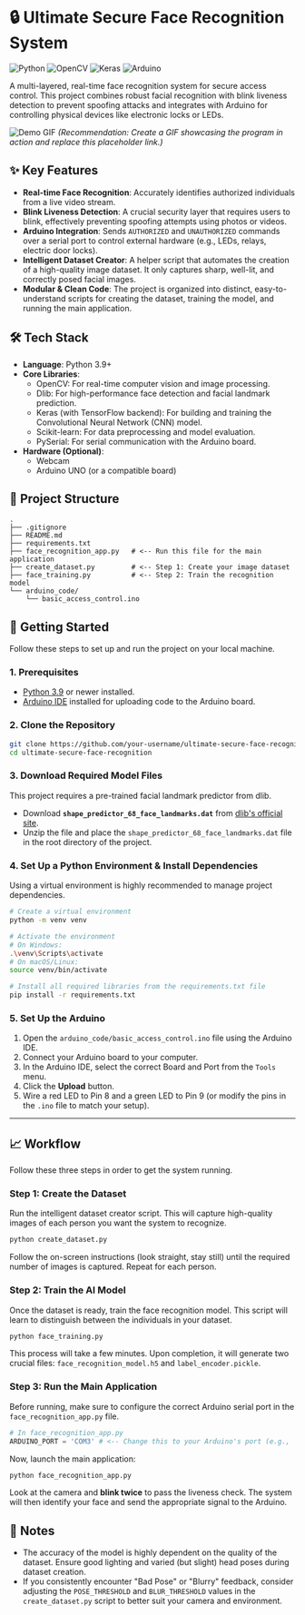 # 🔒 Ultimate Secure Face Recognition System

![Python](https://img.shields.io/badge/Python-3.9%2B-blue.svg) ![OpenCV](https://img.shields.io/badge/OpenCV-4.x-green.svg) ![Keras](https://img.shields.io/badge/Keras-TensorFlow-red.svg) ![Arduino](https://img.shields.io/badge/Arduino-Control-cyan.svg)

A multi-layered, real-time face recognition system for secure access control. This project combines robust facial recognition with blink liveness detection to prevent spoofing attacks and integrates with Arduino for controlling physical devices like electronic locks or LEDs.

![Demo GIF](https://user-images.githubusercontent.com/username/repo/demo.gif)
*(Recommendation: Create a GIF showcasing the program in action and replace this placeholder link.)*

## ✨ Key Features

- **Real-time Face Recognition**: Accurately identifies authorized individuals from a live video stream.
- **Blink Liveness Detection**: A crucial security layer that requires users to blink, effectively preventing spoofing attempts using photos or videos.
- **Arduino Integration**: Sends `AUTHORIZED` and `UNAUTHORIZED` commands over a serial port to control external hardware (e.g., LEDs, relays, electric door locks).
- **Intelligent Dataset Creator**: A helper script that automates the creation of a high-quality image dataset. It only captures sharp, well-lit, and correctly posed facial images.
- **Modular & Clean Code**: The project is organized into distinct, easy-to-understand scripts for creating the dataset, training the model, and running the main application.

## 🛠️ Tech Stack

- **Language**: Python 3.9+
- **Core Libraries**:
  - OpenCV: For real-time computer vision and image processing.
  - Dlib: For high-performance face detection and facial landmark prediction.
  - Keras (with TensorFlow backend): For building and training the Convolutional Neural Network (CNN) model.
  - Scikit-learn: For data preprocessing and model evaluation.
  - PySerial: For serial communication with the Arduino board.
- **Hardware (Optional)**:
  - Webcam
  - Arduino UNO (or a compatible board)

## 📂 Project Structure

```
.
├── .gitignore
├── README.md
├── requirements.txt
├── face_recognition_app.py   # <-- Run this file for the main application
├── create_dataset.py         # <-- Step 1: Create your image dataset
├── face_training.py          # <-- Step 2: Train the recognition model
└── arduino_code/
    └── basic_access_control.ino
```

## 🚀 Getting Started

Follow these steps to set up and run the project on your local machine.

### 1. Prerequisites

- [Python 3.9](https://www.python.org/downloads/) or newer installed.
- [Arduino IDE](https://www.arduino.cc/en/software) installed for uploading code to the Arduino board.

### 2. Clone the Repository

```bash
git clone https://github.com/your-username/ultimate-secure-face-recognition.git
cd ultimate-secure-face-recognition
```

### 3. Download Required Model Files

This project requires a pre-trained facial landmark predictor from dlib.
- Download **`shape_predictor_68_face_landmarks.dat`** from [dlib's official site](http://dlib.net/files/shape_predictor_68_face_landmarks.dat.bz2).
- Unzip the file and place the `shape_predictor_68_face_landmarks.dat` file in the root directory of the project.

### 4. Set Up a Python Environment & Install Dependencies

Using a virtual environment is highly recommended to manage project dependencies.

```bash
# Create a virtual environment
python -m venv venv

# Activate the environment
# On Windows:
.\venv\Scripts\activate
# On macOS/Linux:
source venv/bin/activate

# Install all required libraries from the requirements.txt file
pip install -r requirements.txt
```

### 5. Set Up the Arduino

1. Open the `arduino_code/basic_access_control.ino` file using the Arduino IDE.
2. Connect your Arduino board to your computer.
3. In the Arduino IDE, select the correct Board and Port from the `Tools` menu.
4. Click the **Upload** button.
5. Wire a red LED to Pin 8 and a green LED to Pin 9 (or modify the pins in the `.ino` file to match your setup).

---

## 📈 Workflow

Follow these three steps in order to get the system running.

### Step 1: Create the Dataset

Run the intelligent dataset creator script. This will capture high-quality images of each person you want the system to recognize.

```bash
python create_dataset.py
```
Follow the on-screen instructions (look straight, stay still) until the required number of images is captured. Repeat for each person.

### Step 2: Train the AI Model

Once the dataset is ready, train the face recognition model. This script will learn to distinguish between the individuals in your dataset.

```bash
python face_training.py
```
This process will take a few minutes. Upon completion, it will generate two crucial files: `face_recognition_model.h5` and `label_encoder.pickle`.

### Step 3: Run the Main Application

Before running, make sure to configure the correct Arduino serial port in the `face_recognition_app.py` file.

```python
# In face_recognition_app.py
ARDUINO_PORT = 'COM3' # <-- Change this to your Arduino's port (e.g., '/dev/ttyUSB0' on Linux)
```

Now, launch the main application:
```bash
python face_recognition_app.py
```
Look at the camera and **blink twice** to pass the liveness check. The system will then identify your face and send the appropriate signal to the Arduino.

## 📝 Notes

- The accuracy of the model is highly dependent on the quality of the dataset. Ensure good lighting and varied (but slight) head poses during dataset creation.
- If you consistently encounter "Bad Pose" or "Blurry" feedback, consider adjusting the `POSE_THRESHOLD` and `BLUR_THRESHOLD` values in the `create_dataset.py` script to better suit your camera and environment.

